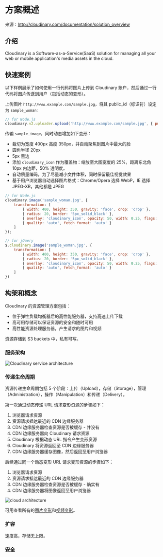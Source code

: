 # 方案概述

来源：http://cloudinary.com/documentation/solution_overview

## 介绍

Cloudinary is a Software-as-a-Service(SaaS) solution for managing all your web or mobile application's media assets in the cloud.

## 快速案例

以下样例展示了如何使用一行代码将图片上传到 Cloudinary 账户，然后通过一行代码将图片传送到用户（包括动态的变形）。

上传图片 `http://www.example.com/sample.jpg`，将其 public\_id（标识符）设定为 `sample_woman`: 

```javascript
// for Node.js
cloudinary.v2.uploader.upload('http://www.example.com/sample.jpg', { public_id: 'sample_woman' }, function(error, result){ console.log(result) });
```

传输 `sample_image`，同时动态增加如下变形：

* 裁切为宽度 400px 高度 350px，并自动聚焦到图片中最大的脸
* 圆角半径 20px
* 5px 黑边
* 添加 `cloudinary_icon` 作为覆盖物：缩放至大图宽度的 25%，距离东北角 10px 内边距，50% 透明度。
* 自动质量编码，为了尽量减小文件体积，同时保留最佳视觉效果
* 基于用户浏览器自动选择图片格式：Chrome/Opera 选择 WebP，IE 选择 JPEG-XR，其他都是 JPEG

```javascript
// for Node.js
cloudinary.image('sample_woman.jpg', {
    transformation: [
        { width: 400, height: 350, gravity: 'face', crop: 'crop' },
        { radius: 20, border: '5px_solid_black' },
        { overlay: 'cloudinary_icon', opacity: 50, width: 0.25, flags: 'relative', gravity: 'north_east', y: 10, x: 10 },
        { quality: 'auto', fetch_format: 'auto' }
    ]
});
```

```javascript
// for jQuery
$.cloudinary.image('sample_woman.jpg', {
    transformation: [
        { width: 400, height: 350, gravity: 'face', crop: 'crop' },
        { radius: 20, border: '5px_solid_black' },
        { overlay: 'cloudinary_icon', opacity: 50, width: 0.25, flags: 'relative', gravity: 'north_east', y: 10, x: 10 },
        { quality: 'auto', fetch_format: 'auto' }
    ]
})
```

## 构架和概念

Cloudinary 的资源管理方案包括：

* 位于弹性负载均衡器后的高性能服务器，支持高速上传下载
* 高可用存储可以保证资源的安全和随时可用
* 高性能资源处理服务器，产生请求的图片和视频

资源存储到 S3 buckets 中，私有可写。

### 服务架构

![Cloudinary service architecture](http://res.cloudinary.com/demo/image/upload/service_architecture.jpg)

### 传递生命周期

资源传递生命周期包括 5 个阶段：上传（Upload），存储（Storage），管理（Administration），操作（Manipulation）和传递（Delivery）。

第一次通过动态传递 URL 请求变形资源的步骤如下：

1. 浏览器请求资源
2. 资源请求抵达最近的 CDN 边缘服务器
3. CDN 边缘服务器检查资源是否被缓存 - 并没有
4. CDN 边缘服务器向 Cloudinary 请求资源
5. Cloudinary 根据动态 URL 指令产生变形资源
6. Cloudinary 将资源返回至 CDN 边缘服务器
7. CDN 边缘服务器缓存图像，然后返回至用户浏览器

后续通过同一个动态变形 URL 请求变形资源的步骤如下：

1. 浏览器请求资源
2. 资源请求抵达最近的 CDN 边缘服务器
3. CDN 边缘服务器检查资源是否被缓存 - 确实有
4. CDN 边缘服务器将图像返回至用户浏览器

![cloud architecture](http://res.cloudinary.com/demo/image/multi/c_scale,dl_1000,e_trim,w_700/CloudArch.gif)

可用查看所有的[图片变形](./image-transformations.md)和[视频变形](./video-transformations.md)。

### 扩容

速度高，存储无上限。

### 安全

